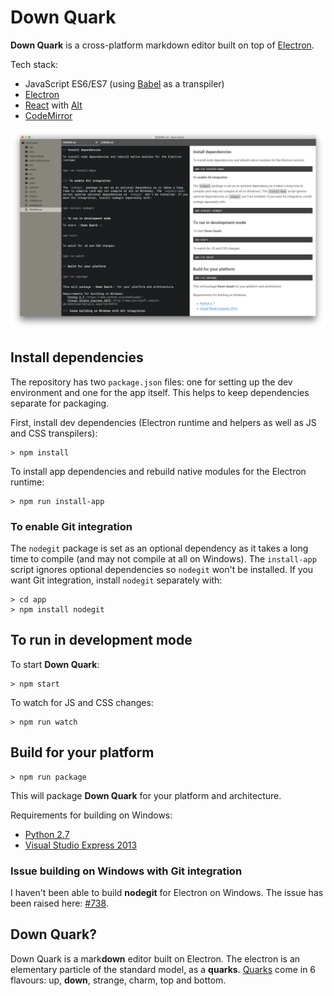 # Down Quark

**Down Quark** is a cross-platform markdown editor built on top of [Electron](http://electron.atom.io/).

Tech stack:
- JavaScript ES6/ES7 (using [Babel](http://babeljs.io) as a transpiler)
- [Electron](http://electron.atom.io/)
- [React](http://facebook.github.io/react/) with [Alt](http://alt.js.org/)
- [CodeMirror](http://codemirror.net)

![Screenshot - Editing Electron docs folder](docs/screenshot.png)

## Install dependencies

The repository has two `package.json` files: one for setting up the dev environment and one for the app itself. This helps to keep dependencies separate for packaging.

First, install dev dependencies (Electron runtime and helpers as well as JS and CSS transpilers):

```
> npm install
```

To install app dependencies and rebuild native modules for the Electron runtime:

```
> npm run install-app
```

### To enable Git integration

The `nodegit` package is set as an optional dependency as it takes a long time to compile (and may not compile at all on Windows). The `install-app` script ignores optional dependencies so `nodegit` won't be installed. If you want Git integration, install `nodegit` separately with:

```
> cd app
> npm install nodegit
```

## To run in development mode

To start **Down Quark**:

```
> npm start
```

To watch for JS and CSS changes:

```
> npm run watch
```

## Build for your platform

```
> npm run package
```

This will package **Down Quark** for your platform and architecture.

Requirements for building on Windows:
- [Python 2.7](https://www.python.org/downloads/)
- [Visual Studio Express 2013](http://www.microsoft.com/en-gb/download/details.aspx?id=44914)

### Issue building on Windows with Git integration

I haven't been able to build **nodegit** for Electron on Windows. The issue has been raised here: [#738](https://github.com/nodegit/nodegit/issues/738).

## Down Quark?

Down Quark is a mark**down** editor built on Electron. The electron is an elementary particle of the standard model, as a **quarks**. [Quarks](https://en.wikipedia.org/wiki/Quark) come in 6 flavours: up, **down**, strange, charm, top and bottom.
